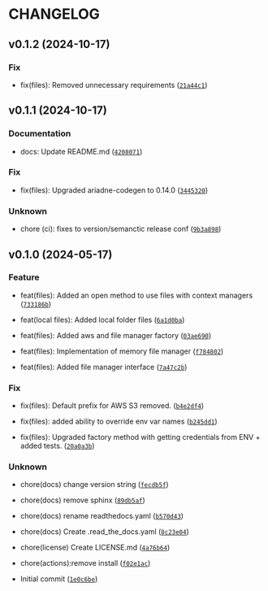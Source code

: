 # CHANGELOG



## v0.1.2 (2024-10-17)

### Fix

* fix(files): Removed unnecessary requirements ([`21a44c1`](https://github.com/numerous-com/numerous-files/commit/21a44c1926bedfde91ef5911aa9937e782a007ca))


## v0.1.1 (2024-10-17)

### Documentation

* docs: Update README.md ([`4208071`](https://github.com/numerous-com/numerous-files/commit/4208071a550265bb4c412db9372283cafafac5df))

### Fix

* fix(files): Upgraded ariadne-codegen to 0.14.0 ([`3445320`](https://github.com/numerous-com/numerous-files/commit/34453205bd3a1e021e82f3977227cd8f5767e38c))

### Unknown

* chore (ci): fixes to version/semanctic release conf ([`9b3a898`](https://github.com/numerous-com/numerous-files/commit/9b3a898e0a700d9b09f234456d0ec85890283d51))


## v0.1.0 (2024-05-17)

### Feature

* feat(files): Added an open method to use files with context managers ([`733186b`](https://github.com/numerous-com/numerous-files/commit/733186ba0d8ed28e36716fd58327f1d2c0849678))

* feat(local files): Added local folder files ([`6a1d0ba`](https://github.com/numerous-com/numerous-files/commit/6a1d0bad091a5b3123c97de1dbc81294dd368721))

* feat(files): Added aws and file manager factory ([`03ae690`](https://github.com/numerous-com/numerous-files/commit/03ae690cb960a8fcd4b60e16bd046cc3ab58b473))

* feat(files): Implementation of memory file manager ([`f784802`](https://github.com/numerous-com/numerous-files/commit/f78480292c3017b00cc6d390bc412ed4ca0d6a20))

* feat(files): Added file manager interface ([`7a47c2b`](https://github.com/numerous-com/numerous-files/commit/7a47c2bb9164779da9b77dfb13c25463d9708b01))

### Fix

* fix(files): Default prefix for AWS S3 removed. ([`b4e2df4`](https://github.com/numerous-com/numerous-files/commit/b4e2df44fa9380a829d5437468119b18b0714a2f))

* fix(files): added ability to override env var names ([`b245dd1`](https://github.com/numerous-com/numerous-files/commit/b245dd19f12fc02b22e5d8f51710625afb957d9f))

* fix(files): Upgraded factory method with getting credentials from ENV + added tests. ([`20a0a3b`](https://github.com/numerous-com/numerous-files/commit/20a0a3b5a802f713043b456cbe1915ba2a50fdf3))

### Unknown

* chore(docs) change version string ([`fecdb5f`](https://github.com/numerous-com/numerous-files/commit/fecdb5f8336217381ed4ac2e5d944dd5ccf741dd))

* chore(docs) remove sphinx ([`89db5af`](https://github.com/numerous-com/numerous-files/commit/89db5af16e23d8fe3d974a5a79a582d1d758d2cf))

* chore(docs) rename readthedocs.yaml ([`b570d43`](https://github.com/numerous-com/numerous-files/commit/b570d43fb27248c832b91c4cce828886663bbfca))

* chore(docs) Create .read_the_docs.yaml ([`8c23e04`](https://github.com/numerous-com/numerous-files/commit/8c23e04a32b1c98445ad251df527c16be1063b8c))

* chore(license) Create LICENSE.md ([`4a76b64`](https://github.com/numerous-com/numerous-files/commit/4a76b648fe32a8d51578bbf5262adbf732bbbffd))

* chore(actions):remove install ([`f02e1ac`](https://github.com/numerous-com/numerous-files/commit/f02e1ac02924dbb580c15414a2eb644bb6b72940))

* Initial commit ([`1e0c6be`](https://github.com/numerous-com/numerous-files/commit/1e0c6be56282055fa8294ffb274b997793e5a7a7))
